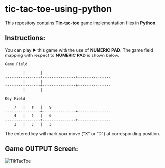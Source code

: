 # tic-tac-toe-using-python
This repository contains **Tic-tac-toe** game implementation files in __Python__.

## Instructions:
You can play ▶ this game with the use of __NUMERIC PAD__. The game field mapping with respect to **NUMERIC PAD** is shown below.

```
Game Field

		|		|	
----------------+---------------+---------------
		|		|	
----------------+---------------+---------------
		|		|		

Key Field

 	7	|	8	|	9
----------------+---------------+---------------
	4	|	5	|	6
----------------+---------------+---------------
	1	|	2	|	3
```

The entered key will mark your move ("X" or "O") at corresponding position.

## Game OUTPUT Screen:
![TikTacToe](https://user-images.githubusercontent.com/93377842/142961898-87b23e29-5e26-432e-8175-f1aca6754975.png)
